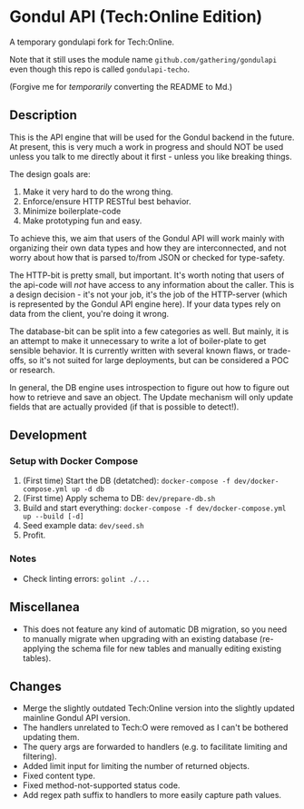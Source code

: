 # Gondul API (Tech:Online Edition)

A temporary gondulapi fork for Tech:Online.

Note that it still uses the module name `github.com/gathering/gondulapi` even though this repo is called `gondulapi-techo`.

(Forgive me for _temporarily_ converting the README to Md.)

## Description

This is the API engine that will be used for the Gondul backend in the
future. At present, this is very much a work in progress and should NOT be
used unless you talk to me directly about it first - unless you like
breaking things.

The design goals are:

1. Make it very hard to do the wrong thing.
2. Enforce/ensure HTTP RESTful best behavior.
3. Minimize boilerplate-code
4. Make prototyping fun and easy.

To achieve this, we aim that users of the Gondul API will work mainly with
organizing their own data types and how they are interconnected, and not
worry about how that is parsed to/from JSON or checked for type-safety.

The HTTP-bit is pretty small, but important. It's worth noting that users
of the api-code will *not* have access to any information about the caller.
This is a design decision - it's not your job, it's the job of the
HTTP-server (which is represented by the Gondul API engine here). If your
data types rely on data from the client, you're doing it wrong.

The database-bit can be split into a few categories as well. But mainly, it
is an attempt to make it unnecessary to write a lot of boiler-plate to get
sensible behavior. It is currently written with several known flaws, or
trade-offs, so it's not suited for large deployments, but can be considered
a POC or research.

In general, the DB engine uses introspection to figure out how to figure
out how to retrieve and save an object. The Update mechanism will only
update fields that are actually provided (if that is possible to detect!).

## Development

### Setup with Docker Compose

1. (First time) Start the DB (detatched): `docker-compose -f dev/docker-compose.yml up -d db`
1. (First time) Apply schema to DB: `dev/prepare-db.sh`
1. Build and start everything: `docker-compose -f dev/docker-compose.yml up --build [-d]`
1. Seed example data: `dev/seed.sh`
1. Profit.

### Notes

- Check linting errors: `golint ./...`

## Miscellanea

- This does not feature any kind of automatic DB migration, so you need to manually migrate when upgrading with an existing database (re-applying the schema file for new tables and manually editing existing tables).

## Changes

- Merge the slightly outdated Tech:Online version into the slightly updated mainline Gondul API version.
- The handlers unrelated to Tech:O were removed as I can't be bothered updating them.
- The query args are forwarded to handlers (e.g. to facilitate limiting and filtering).
- Added limit input for limiting the number of returned objects.
- Fixed content type.
- Fixed method-not-supported status code.
- Add regex path suffix to handlers to more easily capture path values.
